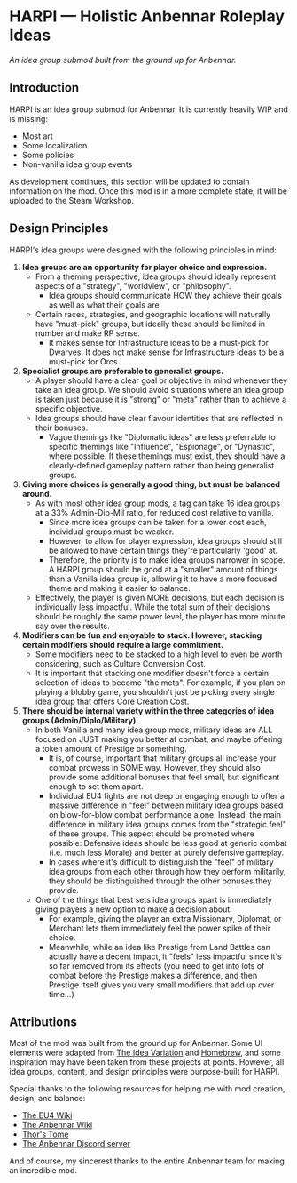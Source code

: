 # HARPI — Holistic Anbennar Roleplay Ideas 

*An idea group submod built from the ground up for Anbennar.*

## Introduction

HARPI is an idea group submod for Anbennar. It is currently heavily WIP and is missing:

* Most art
* Some localization
* Some policies
* Non-vanilla idea group events

As development continues, this section will be updated to contain information on the mod. Once this mod is in a more complete state, it will be uploaded to the Steam Workshop.

## Design Principles

HARPI's idea groups were designed with the following principles in mind:

1. **Idea groups are an opportunity for player choice and expression.**
    * From a theming perspective, idea groups should ideally represent aspects of a "strategy", "worldview", or "philosophy".
        * Idea groups should communicate HOW they achieve their goals as well as what their goals are. 
    * Certain races, strategies, and geographic locations will naturally have "must-pick" groups, but ideally these should be limited in number and make RP sense. 
        * It makes sense for Infrastructure ideas to be a must-pick for Dwarves. It does not make sense for Infrastructure ideas to be a must-pick for Orcs.
2. **Specialist groups are preferable to generalist groups.**
    * A player should have a clear goal or objective in mind whenever they take an idea group. We should avoid situations where an idea group is taken just because it is "strong" or "meta" rather than to achieve a specific objective.
    * Idea groups should have clear flavour identities that are reflected in their bonuses.
        * Vague themings like "Diplomatic ideas" are less preferrable to specific themings like "Influence", "Espionage", or "Dynastic", where possible. If these themings must exist, they should have a clearly-defined gameplay pattern rather than being generalist groups.
3. **Giving more choices is generally a good thing, but must be balanced around.**
    * As with most other idea group mods, a tag can take 16 idea groups at a 33% Admin-Dip-Mil ratio, for reduced cost relative to vanilla.
        * Since more idea groups can be taken for a lower cost each, individual groups must be weaker.
        * However, to allow for player expression, idea groups should still be allowed to have certain things they're particularly 'good' at.
        * Therefore, the priority is to make idea groups narrower in scope. A HARPI group should be good at a "smaller" amount of things than a Vanilla idea group is, allowing it to have a more focused theme and making it easier to balance.
    * Effectively, the player is given MORE decisions, but each decision is individually less impactful. While the total sum of their decisions should be roughly the same power level, the player has more minute say over the results.
4. **Modifiers can be fun and enjoyable to stack. However, stacking certain modifiers should require a large commitment.**
    * Some modifiers need to be stacked to a high level to even be worth considering, such as Culture Conversion Cost.
    * It is important that stacking one modifier doesn't force a certain selection of ideas to become "the meta". For example, if you plan on playing a blobby game, you shouldn't just be picking every single idea group that offers Core Creation Cost.
5. **There should be internal variety within the three categories of idea groups (Admin/Diplo/Military).**
    * In both Vanilla and many idea group mods, military ideas are ALL focused on JUST making you better at combat, and maybe offering a token amount of Prestige or something.
        * It is, of course, important that military groups all increase your combat prowess in SOME way. However, they should also provide some additional bonuses that feel small, but significant enough to set them apart.
        * Individual EU4 fights are not deep or engaging enough to offer a massive difference in "feel" between military idea groups based on blow-for-blow combat performance alone. Instead, the main difference in military idea groups comes from the "strategic feel" of these groups. This aspect should be promoted where possible: Defensive ideas should be less good at generic combat (i.e. much less Morale) and better at purely defensive gameplay.
        * In cases where it's difficult to distinguish the "feel" of military idea groups from each other through how they perform militarily, they should be distinguished through the other bonuses they provide.
    * One of the things that best sets idea groups apart is immediately giving players a new option to make a decision about.
        * For example, giving the player an extra Missionary, Diplomat, or Merchant lets them immediately feel the power spike of their choice.
        * Meanwhile, while an idea like Prestige from Land Battles can actually have a decent impact, it "feels" less impactful since it's so far removed from its effects (you need to get into lots of combat before the Prestige makes a difference, and then Prestige itself gives you very small modifiers that add up over time...)

## Attributions

Most of the mod was built from the ground up for Anbennar. Some UI elements were adapted from [The Idea Variation](https://steamcommunity.com/sharedfiles/filedetails/?id=604203692) and [Homebrew](https://steamcommunity.com/sharedfiles/filedetails/?id=2696955589), and some inspiration may have been taken from these projects at points. However, all idea groups, content, and design principles were purpose-built for HARPI.

Special thanks to the following resources for helping me with mod creation, design, and balance:

* [The EU4 Wiki](https://eu4.paradoxwikis.com/Europa_Universalis_4_Wiki)
* [The Anbennar Wiki](https://anbennar.fandom.com/wiki/Anbennar_Wiki)
* [Thor's Tome](https://docs.google.com/spreadsheets/d/1TEKl9eGqrG4lmC6HrMyQaMRQUYUabBAfouNi8OlkbPU)
* [The Anbennar Discord server](https://discordapp.com/invite/3yQFqFJ)

And of course, my sincerest thanks to the entire Anbennar team for making an incredible mod.